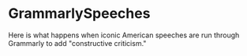 GrammarlySpeeches
=================

Here is what happens when iconic American speeches are run through Grammarly to add "constructive criticism."
